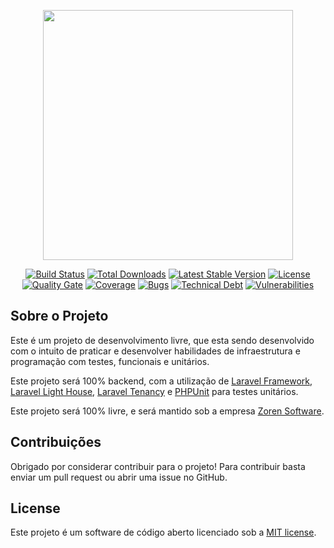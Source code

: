 <p align="center"><a href="https://laravel.com" target="_blank"><img src="https://raw.githubusercontent.com/laravel/art/master/logo-lockup/5%20SVG/2%20CMYK/1%20Full%20Color/laravel-logolockup-cmyk-red.svg" width="400"></a></p>

<p align="center">
<a href="https://github.com/Zoren-Software/VoleiClub/actions/workflows/CI.yml"><img src="https://img.shields.io/github/workflow/status/Zoren-Software/VoleiClub/CI" alt="Build Status"></a>
<a href="https://github.com/Zoren-Software/VoleiClub"><img src="https://img.shields.io/github/downloads/Zoren-Software/VoleiClub/total" alt="Total Downloads"></a>
<a href="https://packagist.org/packages/zoren-software/volei-club"><img src="https://img.shields.io/packagist/v/zoren-software/volei-club" alt="Latest Stable Version"></a>
<a href="https://packagist.org/packages/zoren-software/volei-club"><img src="https://img.shields.io/packagist/l/Zoren-Software/Volei-Club" alt="License"></a>
<a href="https://sonarcloud.io/project/overview?id=Zoren-Software_VoleiClub"><img src="https://sonarcloud.io/api/project_badges/measure?project=Zoren-Software_VoleiClub&metric=alert_status" alt="Quality Gate"></a>
<a href="https://sonarcloud.io/project/overview?id=Zoren-Software_VoleiClub"><img src="https://sonarcloud.io/api/project_badges/measure?project=Zoren-Software_VoleiClub&metric=coverage" alt="Coverage"></a>
<a href="https://sonarcloud.io/project/overview?id=Zoren-Software_VoleiClub"><img src="https://sonarcloud.io/api/project_badges/measure?project=Zoren-Software_VoleiClub&metric=bugs" alt="Bugs"></a>
<a href="https://sonarcloud.io/project/overview?id=Zoren-Software_VoleiClub"><img src="https://sonarcloud.io/api/project_badges/measure?project=Zoren-Software_VoleiClub&metric=sqale_index" alt="Technical Debt"></a>
<a href="https://sonarcloud.io/project/overview?id=Zoren-Software_VoleiClub"><img src="https://sonarcloud.io/api/project_badges/measure?project=Zoren-Software_VoleiClub&metric=vulnerabilities" alt="Vulnerabilities"></a>

</p>

## Sobre o Projeto

Este é um projeto de desenvolvimento livre, que esta sendo desenvolvido com o intuito de praticar e desenvolver habilidades de infraestrutura e programação com testes, funcionais e unitários.

Este projeto será 100% backend, com a utilização de [Laravel Framework](https://laravel.com/), [Laravel Light House](https://lighthouse-php.com/), [Laravel Tenancy](https://tenancyforlaravel.com/) e [PHPUnit](https://phpunit.de/) para testes unitários.

Este projeto será 100% livre, e será mantido sob a empresa [Zoren Software](http://zorensoftware.com/).

## Contribuições

Obrigado por considerar contribuir para o projeto! Para contribuir basta enviar um pull request ou abrir uma issue no GitHub.

## License

Este projeto é um software de código aberto licenciado sob a [MIT license](https://opensource.org/licenses/MIT).
